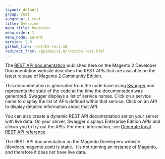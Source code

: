 ```yaml
---
layout: default
group: rest
subgroup: A_rest
title: Overview
menu_title: Overview
menu_order: 1
menu_node: parent
version: 2.0
github_link: rest/bk-rest.md
redirect_from: /guides/v1.0/rest/bk-rest.html
---
```


The [REST API documentation](http://devdocs.magento.com/swagger/index.html) published here on the Magento 2 Developer Documentation website describes the REST APIs that are available on the latest release of Magento 2 Community Edition.  

This documentation is generated from the code base using [Swagger](http://swagger.io) and represents the state of the code at the time the documentation was generated. Swagger displays a list of service names. Click on a service name to display the list of APIs defined within that service. Click on an API to display detailed information about that API.

You can also create a dynamic REST API documentation set on your server with live data. On your server, Swagger displays Enterprise Edition APIs and allows you to try out the APIs. For more information, see [Generate local REST API reference](generate-local.html).

<div class="bs-callout bs-callout-info" id="info">
<p>The REST API documentation on the Magento Developers website (devdocs.magento.com) is static. It is not running an instance of Magento, and therefore it does not have live data.</p>
</div>
